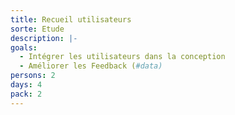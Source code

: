 ```yaml
---
title: Recueil utilisateurs
sorte: Etude
description: |-
goals:
  - Intégrer les utilisateurs dans la conception
  - Améliorer les Feedback (#data)
persons: 2
days: 4
pack: 2
---
```


